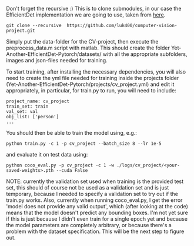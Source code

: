Don't forget the recursive :) This is to clone submodules, in our case the EfficientDet implementation we are going to use, taken from [here](https://github.com/zylo117/Yet-Another-EfficientDet-Pytorch).

```
git clone --recursive  https://github.com/luk400/computer-vision-project.git
```

Simply put the data-folder for the CV-project, then execute the preprocess_data.m script with matlab. 
This should create the folder Yet-Another-EfficientDet-Pytorch/datasets/ with all the appropriate subfolders, images and json-files needed for training. 

To start training, after installing the necessary dependencies, you will also need to create the yml file needed for training inside the projects folder (Yet-Another-EfficientDet-Pytorch/projects/cv_project.yml) and edit it appropriately, in particular, for train.py to run, you will need to include: 

```
project_name: cv_project
train_set: train
val_set: val
obj_list: ['person']
...
```


You should then be able to train the model using, e.g.:
```
python train.py -c 1 -p cv_project --batch_size 8 --lr 1e-5
```

and evaluate it on test data using:
```
python coco_eval.py -p cv_project -c 1 -w ./logs/cv_project/<your-saved-weights>.pth --cuda False
```

NOTE: currently the validation set used when training is the provided test set, this should of course not be used as a validation set and is just temporary, because I needed to specify a validation set to try out if the train.py works. 
Also, currently when running coco_eval.py, I get the error 'model does not provide any valid output', which (after looking at the code) means that the model doesn't predict any bounding boxes. I'm not yet sure if this is just because I didn't even train for a single epoch yet and because the model parameters are completely arbitrary, or because there's a problem with the dataset specification. This will be the next step to figure out.
